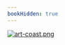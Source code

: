 ```yaml
---
bookHidden: true
---
```

[![art-coast.png](https://i.postimg.cc/LHQNKxzG/art-coast.png)](/docs/art/gallery/2)
